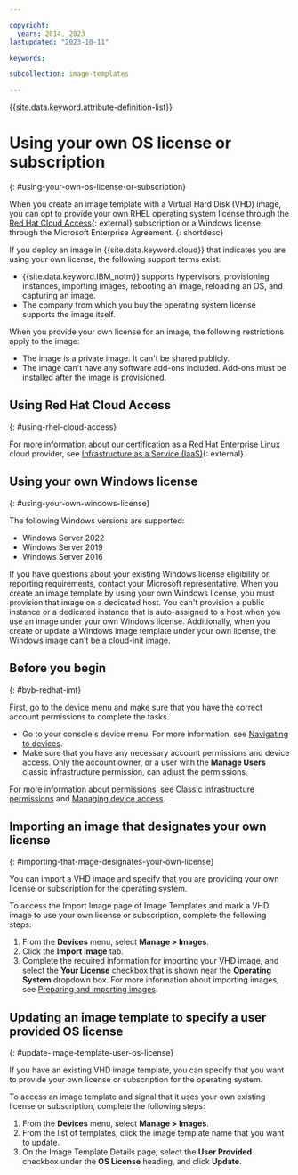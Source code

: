 ```yaml
---

copyright:
  years: 2014, 2023
lastupdated: "2023-10-11"

keywords:

subcollection: image-templates

---
```


{{site.data.keyword.attribute-definition-list}}


# Using your own OS license or subscription
{: #using-your-own-os-license-or-subscription}

When you create an image template with a Virtual Hard Disk (VHD) image, you can opt to provide your own RHEL operating system license through the [Red Hat Cloud Access](https://www.redhat.com/en/technologies/cloud-computing/cloud-access){: external} subscription or a Windows license through the Microsoft Enterprise Agreement.
{: shortdesc}

If you deploy an image in {{site.data.keyword.cloud}} that indicates you are using your own license, the following support terms exist:
* {{site.data.keyword.IBM_notm}} supports hypervisors, provisioning instances, importing images, rebooting an image, reloading an OS, and capturing an image.
* The company from which you buy the operating system license supports the image itself.

When you provide your own license for an image, the following restrictions apply to the image:
* The image is a private image. It can't be shared publicly.
* The image can't have any software add-ons included. Add-ons must be installed after the image is provisioned.

## Using Red Hat Cloud Access
{: #using-rhel-cloud-access}

For more information about our certification as a Red Hat Enterprise Linux cloud provider, see [Infrastructure as a Service (IaaS)](https://access.redhat.com/ecosystem/cloud-provider/2262101){: external}.

## Using your own Windows license
{: #using-your-own-windows-license}

The following Windows versions are supported:

* Windows Server 2022
* Windows Server 2019
* Windows Server 2016

If you have questions about your existing Windows license eligibility or reporting requirements, contact your Microsoft representative. When you create an image template by using your own Windows license, you must provision that image on a dedicated host. You can't provision a public instance or a dedicated instance that is auto-assigned to a host when you use an image under your own Windows license. Additionally, when you create or update a Windows image template under your own license, the Windows image can't be a cloud-init image.

## Before you begin
{: #byb-redhat-imt}

First, go to the device menu and make sure that you have the correct account permissions to complete the tasks.

* Go to your console's device menu. For more information, see [Navigating to devices](/docs/image-templates?topic=virtual-servers-navigating-devices).
* Make sure that you have any necessary account permissions and device access. Only the account owner, or a user with the **Manage Users** classic infrastructure permission, can adjust the permissions.

For more information about permissions, see [Classic infrastructure permissions](/docs/account?topic=account-infrapermission#infrapermission) and [Managing device access](/docs/virtual-servers?topic=virtual-servers-managing-device-access).

## Importing an image that designates your own license
{: #importing-that-mage-designates-your-own-license}

You can import a VHD image and specify that you are providing your own license or subscription for the operating system.

To access the Import Image page of Image Templates and mark a VHD image to use your own license or subscription, complete the following steps:
1. From the **Devices** menu, select **Manage > Images**.
2. Click the **Import Image** tab.
3. Complete the required information for importing your VHD image, and select the **Your License** checkbox that is shown near the **Operating System** dropdown box. For more information about importing images, see [Preparing and importing images](/docs/image-templates?topic=image-templates-preparing-and-importing-images#preparing-and-importing-images).

## Updating an image template to specify a user provided OS license
{: #update-image-template-user-os-license}

If you have an existing VHD image template, you can specify that you want to provide your own license or subscription for the operating system.

To access an image template and signal that it uses your own existing license or subscription, complete the following steps:
1. From the **Devices** menu, select **Manage > Images**.
2. From the list of templates, click the image template name that you want to update.
3. On the Image Template Details page, select the **User Provided** checkbox under the **OS License** heading, and click **Update**.

